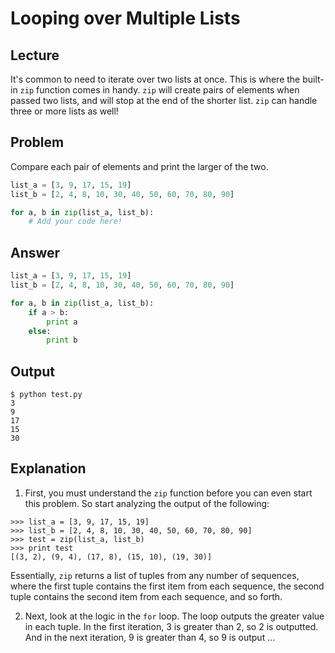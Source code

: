 # Looping over Multiple Lists

## Lecture

It's common to need to iterate over two lists at once. This is where the built-in `zip` function comes in handy. `zip` will create pairs of elements when passed two lists, and will stop at the end of the shorter list. `zip` can handle three or more lists as well!

## Problem

Compare each pair of elements and print the larger of the two.

```python
list_a = [3, 9, 17, 15, 19]
list_b = [2, 4, 8, 10, 30, 40, 50, 60, 70, 80, 90]

for a, b in zip(list_a, list_b):
	# Add your code here!
```

## Answer

```python
list_a = [3, 9, 17, 15, 19]
list_b = [2, 4, 8, 10, 30, 40, 50, 60, 70, 80, 90]

for a, b in zip(list_a, list_b):
    if a > b:
        print a
    else:
        print b
```

## Output

```
$ python test.py
3
9
17
15
30
```

## Explanation

1. First, you must understand the `zip` function before you can even start this problem. So start analyzing the output of the following:

  ```
  >>> list_a = [3, 9, 17, 15, 19]
  >>> list_b = [2, 4, 8, 10, 30, 40, 50, 60, 70, 80, 90]
  >>> test = zip(list_a, list_b)
  >>> print test
  [(3, 2), (9, 4), (17, 8), (15, 10), (19, 30)]
  ```

  Essentially, `zip` returns a list of tuples from any number of sequences, where the first tuple contains the first item from each sequence, the second tuple contains the second item from each sequence, and so forth.

2. Next, look at the logic in the `for` loop. The loop outputs the greater value in each tuple. In the first iteration, 3 is greater than 2, so 2 is outputted. And in the next iteration, 9 is greater than 4, so 9 is output ...

